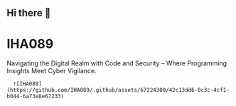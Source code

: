 ## Hi there 👋

# IHA089

Navigating the Digital Realm with Code and Security – Where Programming Insights Meet Cyber Vigilance.


      ![IHA089](https://github.com/IHA089/.github/assets/67224300/42c13dd6-0c3c-4cf1-b044-6a73e8e67233)



